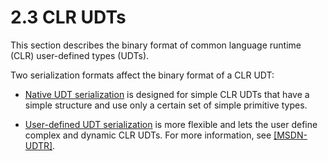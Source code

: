 <html dir="LTR" xmlns:mshelp="http://msdn.microsoft.com/mshelp" xmlns:ddue="http://ddue.schemas.microsoft.com/authoring/2003/5" xmlns:xlink="http://www.w3.org/1999/xlink" xmlns:tool="http://www.microsoft.com/tooltip">
    <head>
        <meta http-equiv="Content-Type" content="text/html; CHARSET=utf-8"></meta>
        <meta name="save" content="history"></meta>
        <title>2.3 CLR UDTs</title>
        <xml>
            <mshelp:toctitle title="2.3 CLR UDTs"></mshelp:toctitle>
            <mshelp:rltitle title="[MS-SSCLRT]: CLR UDTs"></mshelp:rltitle>
            <mshelp:keyword index="A" term="bbbe0a96-f870-450c-83a6-532e9fbb5b20"></mshelp:keyword>
            <mshelp:attr name="DCSext.ContentType" value="open specification"></mshelp:attr>
            <mshelp:attr name="AssetID" value="bbbe0a96-f870-450c-83a6-532e9fbb5b20"></mshelp:attr>
            <mshelp:attr name="TopicType" value="kbRef"></mshelp:attr>
            <mshelp:attr name="DCSext.Title" value="[MS-SSCLRT]: CLR UDTs" />
        </xml>
    </head>
    <body>
        <div id="header">
            <h1 class="heading">2.3 CLR UDTs</h1>
        </div>
        <div id="mainSection">
            <div id="mainBody">
                <div id="allHistory" class="saveHistory"></div>
                <div id="sectionSection0" class="section" name="collapseableSection">
                    

<p>This section describes the binary format of common language
runtime (CLR) user-defined types (UDTs).</p>

<p>Two serialization formats affect the binary format of a CLR
UDT:</p>

<ul><li><p><span><span> 
</span></span><a href="4954c31b-1ecb-4a2f-9286-3dde2dec14c4.html">Native UDT
serialization</a> is designed for simple CLR UDTs that have a simple structure
and use only a certain set of simple primitive types.</p>

</li><li><p><span><span> 
</span></span><a href="3020d4af-4815-4e08-b141-ae01772d6fef.html">User-defined
UDT serialization</a> is more flexible and lets the user define complex and
dynamic CLR UDTs. For more information, see <a href="https://go.microsoft.com/fwlink/?LinkId=187885">[MSDN-UDTR]</a>.</p>

</li></ul>
                </div>
            </div>
        </div>
    </body>
</html>